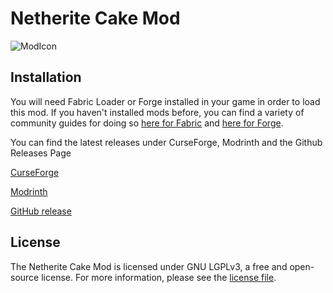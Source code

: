# Netherite Cake Mod
![ModIcon](https://github.com/UnlikePaladin/netherite-cake/blob/main/src/main/resources/assets/ncake/ncake_logo.png?raw=true)

## Installation

You will need Fabric Loader or Forge installed in your game in order to load this mod. If you haven't installed mods before, you can find a variety of community guides for doing so [here for Fabric](https://fabricmc.net/wiki/install) and [here for Forge](https://www.wikihow.com/Install-Minecraft-Forge).

You can find the latest releases under CurseForge, Modrinth and the Github Releases Page

[CurseForge](https://www.curseforge.com/minecraft/mc-mods/netherite-cake)

[Modrinth](https://modrinth.com/mod/netherite-cake)

[GitHub release](https://github.com/UnlikePaladin/netherite-cake/releases)

## License

The Netherite Cake Mod is licensed under GNU LGPLv3, a free and open-source license. For more information, please see the [license file](LICENSE.txt).